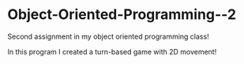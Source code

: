 # Object-Oriented-Programming--2
Second assignment in my object oriented programming class! 

In this program I created a turn-based game with 2D movement! 
